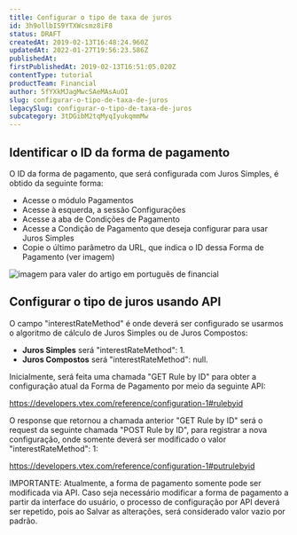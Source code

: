 ```yaml
---
title: Configurar o tipo de taxa de juros
id: 3h9ollbIS9YTXWcsmz8iF8
status: DRAFT
createdAt: 2019-02-13T16:48:24.960Z
updatedAt: 2022-01-27T19:56:23.586Z
publishedAt: 
firstPublishedAt: 2019-02-13T16:51:05.020Z
contentType: tutorial
productTeam: Financial
author: 5fYXkMJagMwcSAeMAsAuOI
slug: configurar-o-tipo-de-taxa-de-juros
legacySlug: configurar-o-tipo-de-taxa-de-juros
subcategory: 3tDGibM2tqMyqIyukqmmMw
---
```


## Identificar o ID da forma de pagamento

O ID da forma de pagamento, que será configurada com Juros Simples, é obtido da seguinte forma:

- Acesse o módulo Pagamentos
- Acesse à esquerda, a sessão Configurações
- Acesse a aba de Condições de Pagamento
- Acesse a Condição de Pagamento que deseja configurar para usar Juros Simples
- Copie o último parâmetro da URL, que indica o ID dessa Forma de Pagamento (ver imagem)

![imagem para valer do artigo em português de financial](https://images.ctfassets.net/alneenqid6w5/2Q1rgCboSZE7N9hQ5k7qlD/f179a4a58dc9c75a1154b48141d3c003/imagem_para_valer_do_artigo_em_portugu__s_de_financial.png)

## Configurar o tipo de juros usando API

O campo "interestRateMethod" é onde deverá ser configurado se usarmos o algoritmo de cálculo de Juros Simples ou de Juros Compostos:
- **Juros Simples** será "interestRateMethod": 1.
- **Juros Compostos** será "interestRateMethod": null.

Inicialmente, será feita uma chamada "GET Rule by ID" para obter a configuração atual da Forma de Pagamento por meio da seguinte API:

https://developers.vtex.com/reference/configuration-1#rulebyid

O response que retornou a chamada anterior "GET Rule by ID" será o request da seguinte chamada "POST Rule by ID", para registrar a nova configuração, onde somente deverá ser modificado o valor "interestRateMethod": 1:

https://developers.vtex.com/reference/configuration-1#putrulebyid

<div class="alert alert-danger">
IMPORTANTE: Atualmente, a forma de pagamento somente pode ser modificada via API. Caso seja necessário modificar a forma de pagamento a partir da interface do usuário, o processo de configuração por API deverá ser repetido, pois ao Salvar as alterações, será considerado valor vazio por padrão.
</div>
